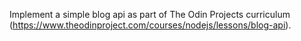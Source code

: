 Implement a simple blog api as part of The Odin Projects curriculum (https://www.theodinproject.com/courses/nodejs/lessons/blog-api).